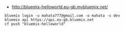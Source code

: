 * http://bluemix-helloworld.eu-gb.mybluemix.net/

```
bluemix login -u mahata777@gmail.com -o mahata -s dev
bluemix api https://api.eu-gb.bluemix.net
cf push "bluemix-helloworld"
```

